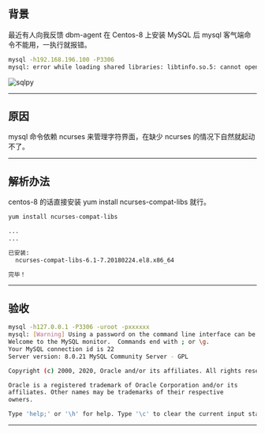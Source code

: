 ## 背景
最近有人向我反馈 dbm-agent 在 Centos-8 上安装 MySQL 后 mysql 客气端命令不能用，一执行就报错。

```bash
mysql -h192.168.196.100 -P3306  
mysql: error while loading shared libraries: libtinfo.so.5: cannot open shared object file: No such file or directory
```

![sqlpy](static/2020-41/centos8-mysql.jpg)

---

## 原因
mysql 命令依赖 ncurses 来管理字符界面，在缺少 ncurses 的情况下自然就起动不了。

---

## 解析办法
centos-8 的话直接安装 yum install ncurses-compat-libs 就行。
```bash
yum install ncurses-compat-libs

...
...

已安装:
  ncurses-compat-libs-6.1-7.20180224.el8.x86_64                                                                              

完毕！
```
---

## 验收
```bash
mysql -h127.0.0.1 -P3306 -uroot -pxxxxxx                                                           
mysql: [Warning] Using a password on the command line interface can be insecure.
Welcome to the MySQL monitor.  Commands end with ; or \g.
Your MySQL connection id is 22
Server version: 8.0.21 MySQL Community Server - GPL

Copyright (c) 2000, 2020, Oracle and/or its affiliates. All rights reserved.

Oracle is a registered trademark of Oracle Corporation and/or its
affiliates. Other names may be trademarks of their respective
owners.

Type 'help;' or '\h' for help. Type '\c' to clear the current input statement.

```

---